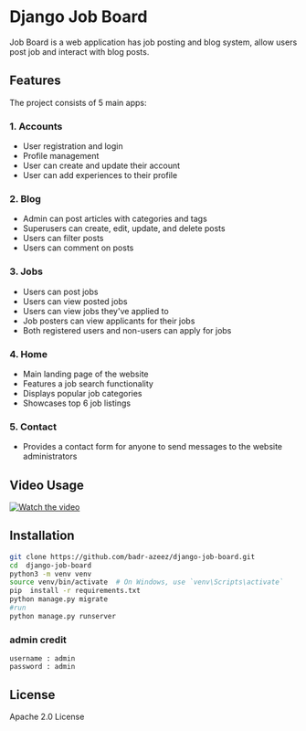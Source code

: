 # Django Job Board
Job Board is a web application has job posting and blog system, allow users post job and interact with blog posts.
## Features

The project consists of 5 main apps:

### 1. Accounts
- User registration and login
- Profile management
- User can create and update their account
- User can add experiences to their profile

### 2. Blog
- Admin can post articles with categories and tags
- Superusers can create, edit, update, and delete posts
- Users can filter posts
- Users can comment on posts

### 3. Jobs
- Users can post jobs
- Users can view posted jobs
- Users can view jobs they've applied to
- Job posters can view applicants for their jobs
- Both registered users and non-users can apply for jobs

### 4. Home
- Main landing page of the website
- Features a job search functionality
- Displays popular job categories
- Showcases top 6 job listings

### 5. Contact
- Provides a contact form for anyone to send messages to the website administrators

## Video Usage
[![Watch the video](https://i.ibb.co/JnxKLNN/full-video-Cover.jpg)](https://www.youtube.com/watch?v=oWY2uQypCiM)

## Installation

```sh
git clone https://github.com/badr-azeez/django-job-board.git
cd  django-job-board
python3 -m venv venv
source venv/bin/activate  # On Windows, use `venv\Scripts\activate`
pip  install -r requirements.txt
python manage.py migrate
#run
python manage.py runserver
```
### admin credit
```
username : admin
password : admin
```
## License

Apache 2.0 License
